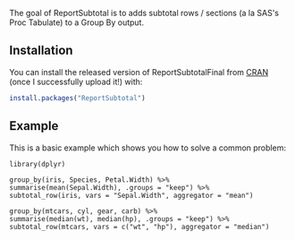 The goal of ReportSubtotal is to adds subtotal rows / sections (a la SAS's Proc Tabulate) to a Group By output.

## Installation

You can install the released version of ReportSubtotalFinal from [CRAN](https://CRAN.R-project.org) (once I successfully upload it!) with:

``` r
install.packages("ReportSubtotal")
```

## Example

This is a basic example which shows you how to solve a common problem:

```{r example}
library(dplyr)

group_by(iris, Species, Petal.Width) %>%
summarise(mean(Sepal.Width), .groups = "keep") %>%
subtotal_row(iris, vars = "Sepal.Width", aggregator = "mean")

group_by(mtcars, cyl, gear, carb) %>%
summarise(median(wt), median(hp), .groups = "keep") %>%
subtotal_row(mtcars, vars = c("wt", "hp"), aggregator = "median")

```
